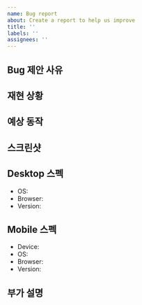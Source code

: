 ```yaml
---
name: Bug report
about: Create a report to help us improve
title: ''
labels: ''
assignees: ''
---
```


## Bug 제안 사유

<!-- 왜 이 Bug를 제안하게 되었는지 간략하게 적어주세요. -->

## 재현 상황

<!-- Bug를 재현할 수 있는 순서를 적어주세요. -->

## 예상 동작

<!-- 예상 동작에 대한 명확하고 간결한 설명을 적어주세요. -->

## 스크린샷

<!-- 문제 해결에 도움이 되는 스크린샷이 있다면 추가해주세요. -->

## Desktop 스펙

- OS:
- Browser:
- Version:

## Mobile 스펙

- Device:
- OS:
- Browser:
- Version:

## 부가 설명

<!-- 생략 가능합니다. -->
